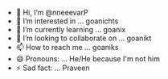 - 👋 Hi, I’m @nneeevarP
- 👀 I’m interested in ... goanichts
- 🌱 I’m currently learning ... goanix
- 💞️ I’m looking to collaborate on ... goanikt
- 📫 How to reach me ... goaniks
- 😄 Pronouns: ... He/He because I'm not him
- ⚡ Sad fact: ... Praveen

<!---
nneeevarP/nneeevarP is a ✨ special ✨ repository because its `README.md` (this file) appears on your GitHub profile.
You can click the Preview link to take a look at your changes.
--->
